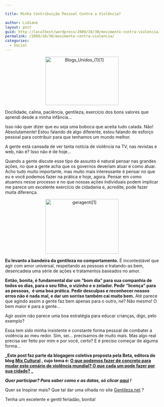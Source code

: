 ```yaml
---

title: Minha Contribuição Pessoal Contra a Violência?

author: Lidiane
layout: post
guid: http://localhost/wordpress/2009/10/30/movimento-contra-violencia/
permalink: /2009/10/30/movimento-contra-violencia/
categories:
  - Social
---
```

<p style="text-align: center;">
  <a href="http://www.trololodemulher.com.br/blog/wp-content/uploads/2009/10/blogs_unidos_11.jpg"><img class="aligncenter" style="display: block; float: none; margin-left: auto; margin-right: auto; border-width: 0;" title="Blogs_Unidos_(1)[1]" src="http://www.trololodemulher.com.br/blog/wp-content/uploads/2009/10/blogs_unidos_11_thumb.jpg" border="0" alt="Blogs_Unidos_(1)[1]" width="240" height="159" /></a>
</p>

Docilidade, calma, paciência, gentileza, exercício dos bons valores que aprendi desde a minha infância…

Isso não quer dizer que eu seja uma boboca que aceita tudo calada. Não! Absolutamente! Estou falando de algo diferente, estou falando de esforço pessoal para contribuir para que tenhamos um mundo melhor.

A gente está cansada de ver tanta notícia de violência na TV, nas revistas e web, não é? Isso não é de hoje…

Quando a gente discute esse tipo de assunto é natural pensar nas grandes ações, no que a gente acha que os governos deveriam atuar e como atuar. Acho tudo muito importante, mas muito mais interessante é pensar no que eu e você podemos fazer na prática e hoje, agora. Pensar em como atuamos nesse processo e no que nossas ações individuais podem implicar me parece um excelente exercício de cidadania e, acredite, pode fazer muita diferença.

<p style="text-align: center;">
  <a href="http://www.trololodemulher.com.br/blog/wp-content/uploads/2009/10/geragenti1.gif"><img class="aligncenter" style="display: block; float: none; margin-left: auto; margin-right: auto; border-width: 0;" title="geragenti[1]" src="http://www.trololodemulher.com.br/blog/wp-content/uploads/2009/10/geragenti1_thumb.gif" border="0" alt="geragenti[1]" width="240" height="179" /></a>
</p>

**Eu levanto a bandeira da gentileza no comportamento.** É incontestável que agir com amor universal, respeitando as pessoas e tratando-as bem, desencadeia uma série de ações e tratamentos baseados no amor.

**Então, bonita, é fundamental dar um “bom dia” para sua companhia de todos os dias, para o seu filho, o vizinho e o zelador. Pedir “licença” para as pessoas,  é uma boa prática. Pedir desculpas e reconhecer nossos erros não é nada mal, e dar um sorriso também cai muito bem.** Até parece que agindo assim a gente faz bem apenas para o outro, _né_? Não mesmo! O bem maior é para a gente…

Agir assim não parece uma boa estratégia para educar crianças, digo, pelo exemplo?

Essa tem sido minha insistente e constante forma pessoal de combater a violência ao meu redor. Sim, sei… precisamos de muito mais. Mas algo real precisa ser feito por mim e por você, certo? E é preciso começar de alguma forma…

**_Este post faz parte da blogagem coletiva proposta pela Beta, editora do blog [Mix Cultural](http://www.mixdeinformacao.blogspot.com/) , cujo tema é: [O que podemos fazer de concreto para mudar este cenário de violência mundial? O que cada um pode fazer por sua cidade?](http://mixdeinformacao.blogspot.com/2009/10/precisamos-lutar-contra-violencia.html) _**

**_Quer participar? Para saber como e as datas, só clicar [aqui](http://mixdeinformacao.blogspot.com/2009/10/precisamos-lutar-contra-violencia.html) !_**

Quer se Inspirar mais? Que tal dar uma olhada no site [Gentileza.net](http://www.gentileza.net/) ?

Tenha um excelente e gentil feriadão, bonita!